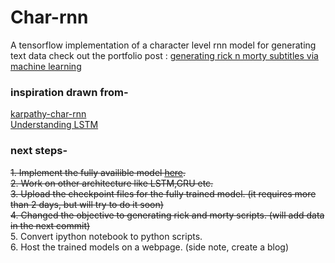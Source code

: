 # Char-rnn
A tensorflow implementation of a character level rnn model for generating text data
check out the portfolio post : [generating rick n morty subtitles via machine learning](vibss2397.github.io/project/template.html?name=rnn)  
### inspiration drawn from-
[karpathy-char-rnn](https://gist.github.com/karpathy/d4dee566867f8291f086)  
[Understanding LSTM](https://colah.github.io/posts/2015-08-Understanding-LSTMs/)

### next steps-
<s>1. Implement the fully availible model [here](https://github.com/karpathy/char-rnn).</s>  
<s>2. Work on other architecture like LSTM,GRU etc.</s>  
<s>3. Upload the checkpoint files for the fully trained model. (it requires more than 2 days, but will try to do it soon)</s>  
<s>4. Changed the objective to generating rick and morty scripts. (will add data in the next commit)</s>  
5. Convert ipython notebook to python scripts.  
6. Host the trained models on a webpage. (side note, create a blog)  
